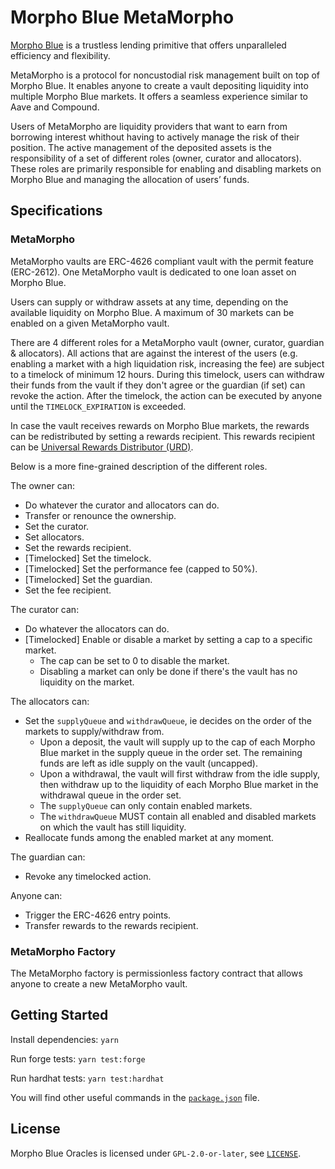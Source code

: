# Morpho Blue MetaMorpho

[Morpho Blue](https://github.com/morpho-org/morpho-blue) is a trustless lending primitive that offers unparalleled efficiency and flexibility.

MetaMorpho is a protocol for noncustodial risk management built on top of Morpho Blue.
It enables anyone to create a vault depositing liquidity into multiple Morpho Blue markets.
It offers a seamless experience similar to Aave and Compound.

Users of MetaMorpho are liquidity providers that want to earn from borrowing interest whithout having to actively manage the risk of their position.
The active management of the deposited assets is the responsibility of a set of different roles (owner, curator and allocators).
These roles are primarily responsible for enabling and disabling markets on Morpho Blue and managing the allocation of users’ funds.

## Specifications

### MetaMorpho

MetaMorpho vaults are ERC-4626 compliant vault with the permit feature (ERC-2612). One MetaMorpho vault is dedicated to one loan asset on Morpho Blue.

Users can supply or withdraw assets at any time, depending on the available liquidity on Morpho Blue.
A maximum of 30 markets can be enabled on a given MetaMorpho vault.

There are 4 different roles for a MetaMorpho vault (owner, curator, guardian & allocators).
All actions that are against the interest of the users (e.g. enabling a market with a high liquidation risk, increasing the fee) are subject to a timelock of minimum 12 hours.
During this timelock, users can withdraw their funds from the vault if they don't agree or the guardian (if set) can revoke the action. After the timelock, the action can be executed by anyone until the `TIMELOCK_EXPIRATION` is exceeded.

In case the vault receives rewards on Morpho Blue markets, the rewards can be redistributed by setting a rewards recipient. This rewards recipient can be [Universal Rewards Distributor (URD)](https://github.com/morpho-org/universal-rewards-distributor).

Below is a more fine-grained description of the different roles.

The owner can:
- Do whatever the curator and allocators can do.
- Transfer or renounce the ownership.
- Set the curator.
- Set allocators.
- Set the rewards recipient.
- [Timelocked] Set the timelock.
- [Timelocked] Set the performance fee (capped to 50%).
- [Timelocked] Set the guardian.
- Set the fee recipient.

The curator can:
- Do whatever the allocators can do.
- [Timelocked] Enable or disable a market by setting a cap to a specific market.
    - The cap can be set to 0 to disable the market.
	- Disabling a market can only be done if there's the vault has no liquidity on the market.

The allocators can:
- Set the `supplyQueue` and `withdrawQueue`, ie decides on the order of the markets to supply/withdraw from.
    - Upon a deposit, the vault will supply up to the cap of each Morpho Blue market in the supply queue in the order set. The remaining funds are left as idle supply on the vault (uncapped).
	- Upon a withdrawal, the vault will first withdraw from the idle supply, then withdraw up to the liquidity of each Morpho Blue market in the withdrawal queue in the order set.
	- The `supplyQueue` can only contain enabled markets.
	- The `withdrawQueue` MUST contain all enabled and disabled markets on which the vault has still liquidity.
- Reallocate funds among the enabled market at any moment.

The guardian can:
- Revoke any timelocked action.

Anyone can:
- Trigger the ERC-4626 entry points.
- Transfer rewards to the rewards recipient.

### MetaMorpho Factory

The MetaMorpho factory is permissionless factory contract that allows anyone to create a new MetaMorpho vault.

## Getting Started

Install dependencies: `yarn`

Run forge tests: `yarn test:forge`

Run hardhat tests: `yarn test:hardhat`

You will find other useful commands in the [`package.json`](./package.json) file.

## License

Morpho Blue Oracles is licensed under `GPL-2.0-or-later`, see [`LICENSE`](./LICENSE).
